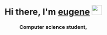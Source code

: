 <h1 align="center">Hi there, I'm <a href="https://daniilshat.ru/" target="_blank">eugene</a> 
<img src="https://github.com/blackcater/blackcater/raw/main/images/Hi.gif" height="32"/></h1>
<h3 align="center">Computer science student, 
